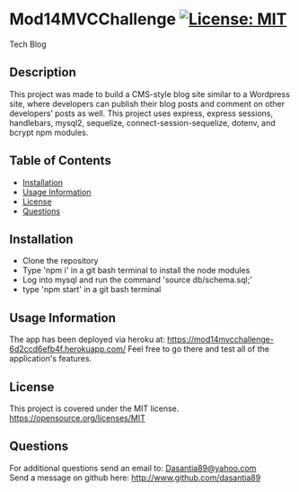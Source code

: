 # Mod14MVCChallenge   [![License: MIT](https://img.shields.io/badge/License-MIT-yellow.svg)](https://opensource.org/licenses/MIT)
Tech Blog
## Description
This project was made to build a CMS-style blog site similar to a Wordpress site, where developers can publish their blog posts and comment on other developers’ posts as well. This project uses express, express sessions, handlebars, mysql2, sequelize, connect-session-sequelize, dotenv, and bcrypt npm modules.

  ## Table of Contents<br>
  - [Installation](#installation)
- [Usage Information](#usage-information)
- [License](#license)
- [Questions](#questions)
## Installation
- Clone the repository
- Type 'npm i' in a git bash terminal to install the node modules
- Log into mysql and run the command 'source db/schema.sql;'
- type 'npm start' in a git bash terminal
## Usage Information 
The app has been deployed via heroku at: https://mod14mvcchallenge-6d2ccd6efb4f.herokuapp.com/
Feel free to go there and test all of the application's features.
## License 
This project is covered under the MIT license.   https://opensource.org/licenses/MIT

  ## Questions
  
  For additional questions send an email to: Dasantia89@yahoo.com <br>
  Send a message on github here: http://www.github.com/dasantia89
    